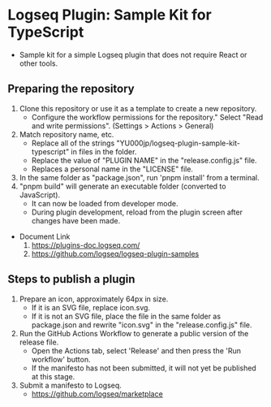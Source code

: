 # Logseq Plugin: Sample Kit for TypeScript

- Sample kit for a simple Logseq plugin that does not require React or other tools.

<!-- 

- Not published yet 👷🚧

> [Release](https://github.com/YU000jp/logseq-plugin-sample-kit-typescript/releases) information is on the right. Load files at developer mode.

[![latest release version](https://img.shields.io/github/v/release/YU000jp/logseq-plugin-sample-kit-typescript)](https://github.com/YU000jp/logseq-plugin-sample-kit-typescript/releases)
[![Downloads](https://img.shields.io/github/downloads/YU000jp/logseq-plugin-sample-kit-typescript/total.svg)](https://github.com/YU000jp/logseq-plugin-sample-kit-typescript/releases)

---

-->

<!-- start doc -->

## Preparing the repository

1. Clone this repository or use it as a template to create a new repository.
   - Configure the workflow permissions for the repository." Select "Read and write permissions". (Settings > Actions > General)
1. Match repository name, etc.
   - Replace all of the strings "YU000jp/logseq-plugin-sample-kit-typescript" in files in the folder.
   - Replace the value of "PLUGIN NAME" in the "release.config.js" file.
   - Replaces a personal name in the "LICENSE" file.
1. In the same folder as "package.json", run 'pnpm install' from a terminal.
1. "pnpm build" will generate an executable folder (converted to JavaScript).
   - It can now be loaded from developer mode.
   - During plugin development, reload from the plugin screen after changes have been made.
- Document Link
  1. https://plugins-doc.logseq.com/
  1. https://github.com/logseq/logseq-plugin-samples

## Steps to publish a plugin

1. Prepare an icon, approximately 64px in size.
   - If it is an SVG file, replace icon.svg.
   - If it is not an SVG file, place the file in the same folder as package.json and rewrite "icon.svg" in the "release.config.js" file.
1. Run the GitHub Actions Workflow to generate a public version of the release file.
   - Open the Actions tab, select 'Release' and then press the 'Run workflow' button.
   - If the manifesto has not been submitted, it will not yet be published at this stage.
1. Submit a manifesto to Logseq.
   - https://github.com/logseq/marketplace

<!-- end -->

<!--

## Features

1. A
1. B
1. C

---

## Getting Started

### Install from Logseq Marketplace (Coming👷🚧)

- Press [`---`] on the top right toolbar to open [`Plugins`]. Select marketplace. Type `WORD` in the search field, select it from the search results and install

-->